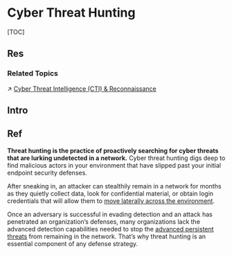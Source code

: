 # Cyber Threat Hunting

[TOC]



## Res
### Related Topics
↗ [Cyber Threat Intelligence (CTI) & Reconnaissance](Cyber%20Threat%20Intelligence%20(CTI)%20&%20Reconnaissance.md)



## Intro



## Ref
[WHAT IS CYBER THREAT HUNTING?]: https://www.crowdstrike.com/cybersecurity-101/threat-hunting/
**Threat hunting is the practice of proactively searching for cyber threats that are lurking undetected in a network.** Cyber threat hunting digs deep to find malicious actors in your environment that have slipped past your initial endpoint security defenses.

After sneaking in, an attacker can stealthily remain in a network for months as they quietly collect data, look for confidential material, or obtain login credentials that will allow them to [move laterally across the environment](https://www.crowdstrike.com/cybersecurity-101/lateral-movement/).

Once an adversary is successful in evading detection and an attack has penetrated an organization’s defenses, many organizations lack the advanced detection capabilities needed to stop the [advanced persistent threats](https://www.crowdstrike.com/cybersecurity-101/advanced-persistent-threat-apt/) from remaining in the network. That’s why threat hunting is an essential component of any defense strategy.
